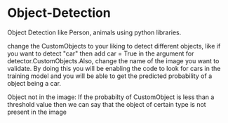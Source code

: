 # Object-Detection
Object Detection like Person, animals using python libraries.

change the CustomObjects to your liking to detect different objects, like if you want to detect "car" then add car = True in the argument for detector.CustomObjects.Also, change the name of the image you want to validate. By doing this you will be enabling the code to look for cars in the training model and you will be able to get the predicted probability of a object being a car. 

Object not in the image: If the probabilty of CustomObject is less than a threshold value then we can say that the object of certain type is not present in the image
